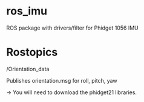 ros_imu
=======

ROS package with drivers/filter for Phidget 1056 IMU

Rostopics
=======
/Orientation_data

Publishes orientation.msg for roll, pitch, yaw

-> You will need to download the phidget21 libraries. 

